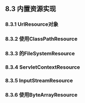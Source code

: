 ## 8.3  内置资源实现

### 8.3.1 UrlResource对象

### 8.3.2 使用ClassPathResource

### 8.3.3 的FileSystemResource

### 8.3.4 ServletContextResource

### 8.3.5 InputStreamResource

### 8.3.6 使用ByteArrayResource



